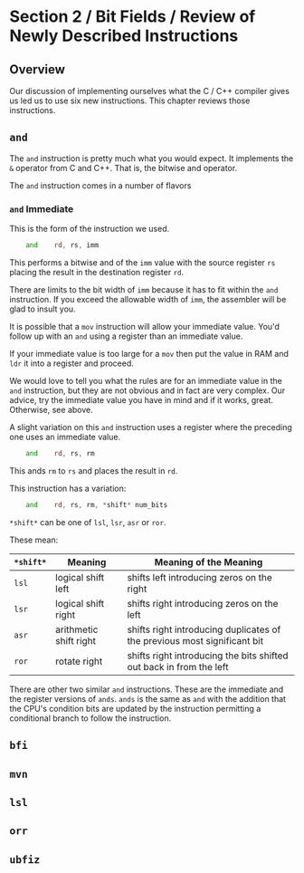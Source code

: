 # Section 2 / Bit Fields / Review of Newly Described Instructions

## Overview

Our discussion of implementing ourselves what the C / C++ compiler gives us
led us to use six new instructions. This chapter reviews those instructions.

## `and`

The `and` instruction is pretty much what you would expect. It implements
the `&` operator from C and C++. That is, the bitwise and operator.

The `and` instruction comes in a number of flavors

### `and` Immediate

This is the form of the instruction we used.

```asm
    and    rd, rs, imm
```

This performs a bitwise and of the `imm` value with the source register
`rs` placing the result in the destination register `rd`.

There are limits to the bit width of `imm` because it has to fit within
the `and` instruction. If you exceed the allowable width of `imm`, the
assembler will be glad to insult you. 

It is possible that a `mov`
instruction will allow your immediate value. You'd follow up with an
`and` using a register than an immediate value.

If your immediate value is too large for a `mov` then put the value
in RAM and `ldr` it into a register and proceed.

We would love to tell you what the rules are for an immediate value in
the `and` instruction, but they are not obvious and in fact are very
complex. Our advice, try the immediate value you have in mind and if
it works, great. Otherwise, see above.

A slight variation on this `and` instruction uses a register where
the preceding one uses an immediate value.

```asm
    and    rd, rs, rm
```

This ands `rm` to `rs` and places the result in `rd`.

This instruction has a variation:

```asm
    and    rd, rs, rm, *shift* num_bits
```

`*shift*` can be one of `lsl`, `lsr`, `asr` or `ror`.

These mean:

| `*shift*` | Meaning | Meaning of the Meaning |
| --------- | ------- | ---------------------- |
| `lsl` | logical shift left | shifts left introducing zeros on the right |
| `lsr` | logical shift right | shifts right introducing zeros on the left |
| `asr` | arithmetic shift right | shifts right introducing duplicates of the previous most significant bit |
| `ror` | rotate right | shifts right introducing the bits shifted out back in from the left |

There are other two similar `and` instructions. These are the immediate and
the register versions of `ands`. `ands` is the same as `and` with the addition
that the CPU's condition bits are updated by the instruction permitting a
conditional branch to follow the instruction.

## `bfi`


## `mvn`

## `lsl`

## `orr`

## `ubfiz`
